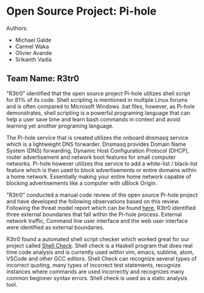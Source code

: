 Open Source Project:  Pi-hole
========

Authors:  
<ul>            
<li>Michael Galde </li>
<li>Carmel Waka </li>
<li>Olivier Avande</li>
<li>Srikanth Vadla</li>
</ul>

Team Name: R3tr0
------------------

"R3tr0" identified that the open source project Pi-hole utilizes shell script for 81% of its code. Shell scripting is mentioned in multiple Linux forums and is often compared to Microsoft Windows .bat files, however, as Pi-hole demonstrates, shell scripting is a powerful programing language that can help a user save time and learn bash commands in context and avoid learning yet another programing language. 

The Pi-hole service that is created utilizes the onboard dnsmasq service which is a lightweight DNS forwarder. Dnsmasq provides Domain Name System (DNS) forwarding, Dynamic Host Configuration Protocol (DHCP), router advertisement and network boot features for small computer networks. Pi-hole however utilizes this service to add a white-list / black-list feature which is then used to block advertisements or entire domains within a home network. Essentially making your entire home network capable of blocking advertisements like a computer with uBlock Origin.

"R3tr0" conducted a manual code review of the open source Pi-hole project and have developed the following observations based on this review. Following the threat model report which can be found [here](/Threat-Model/Report.md), R3tr0 identified three external boundaries that fall within the Pi-hole process. External network traffic, Command line user interface and the web user interface were identified as external boundaries. 

R3tr0 found a automated shell script checker which worked great for our project called [Shell Check](https://www.shellcheck.net/). Shell check is a Haskell program that does real time code analysis and is currently used within vim, emacs, sublime, atom, VSCode and other GCC editors. Shell Check can recognize several types of incorrect quoting, many types of incorrect test statements, recognize instances where commands are used incorrectly and recognizes many common beginner syntax errors. Shell check is used as a static analysis tool.
